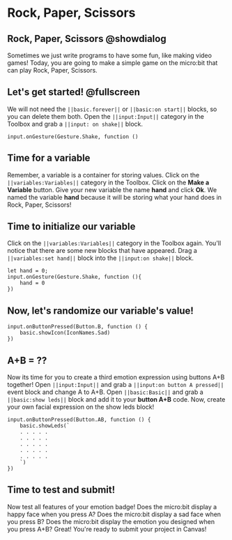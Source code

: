 # Rock, Paper, Scissors

## Rock, Paper, Scissors @showdialog

Sometimes we just write programs to have some fun, like making video games!
Today, you are going to make a simple game on the micro:bit that can play Rock, Paper, Scissors.

## Let's get started! @fullscreen

We will not need the `||basic.forever||` or `||basic:on start||` blocks, so you can delete them both.
Open the `||input:Input||` category in the Toolbox and grab a `||input: on shake||` block.

```blocks
input.onGesture(Gesture.Shake, function ()
```

## Time for a variable

Remember, a variable is a container for storing values. Click on the `||variables:Variables||` category in the Toolbox.
Click on the **Make a Variable** button.
Give your new variable the name **hand** and click **Ok**.
We named the variable **hand** because it will be storing what your hand does in Rock, Paper, Scissors!

## Time to initialize our variable

Click on the `||variables:Variables||` category in the Toolbox again.
You'll notice that there are some new blocks that have appeared.
Drag a `||variables:set hand||` block into the `||input:on shake||` block.

```blocks
let hand = 0;
input.onGesture(Gesture.Shake, function (){
    hand = 0
})
```

## Now, let's randomize our variable's value!



```blocks
input.onButtonPressed(Button.B, function () {
    basic.showIcon(IconNames.Sad)
})
```

## A+B = ??

Now its time for you to create a third emotion expression using buttons A+B together!
Open `||input:Input||` and grab a `||input:on button A pressed||` event block and change A to A+B.
Open `||basic:Basic||` and grab a `||basic:show leds||` block and add it to your **button A+B** code.
Now, create your own facial expression on the show leds block!

```blocks
input.onButtonPressed(Button.AB, function () {
    basic.showLeds(`
    . . . . .
    . . . . .
    . . . . .
    . . . . .
    . . . . .
    `)
})
```


## Time to test and submit!

Now test all features of your emotion badge!
Does the micro:bit display a happy face when you press A?
Does the micro:bit display a sad face when you press B?
Does the micro:bit display the emotion you designed when you press A+B?
Great! You're ready to submit your project in Canvas!